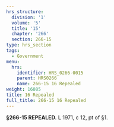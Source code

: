 ```yaml
---
hrs_structure:
  division: '1'
  volume: '5'
  title: '15'
  chapter: '266'
  section: 266-15
type: hrs_section
tags:
  - Government
menu:
  hrs:
    identifier: HRS_0266-0015
    parent: HRS0266
    name: 266-15 16 Repealed
weight: 16085
title: 16 Repealed
full_title: 266-15 16 Repealed
---
```

**§266-15 REPEALED.** L 1971, c 12, pt of §1.